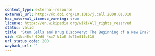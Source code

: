 ```yaml
---
content_type: external-resource
external_url: http://dx.doi.org/10.1016/j.cell.2008.02.010
has_external_license_warning: true
license: https://en.wikipedia.org/wiki/All_rights_reserved
status: valid
title: 'Stem Cells and Drug Discovery: The Beginning of a New Era?'
uid: 61ba45e4-69d8-4ca7-b1a5-5e73e816b318
url_status_code: 200
wayback_url: ''
---
```

